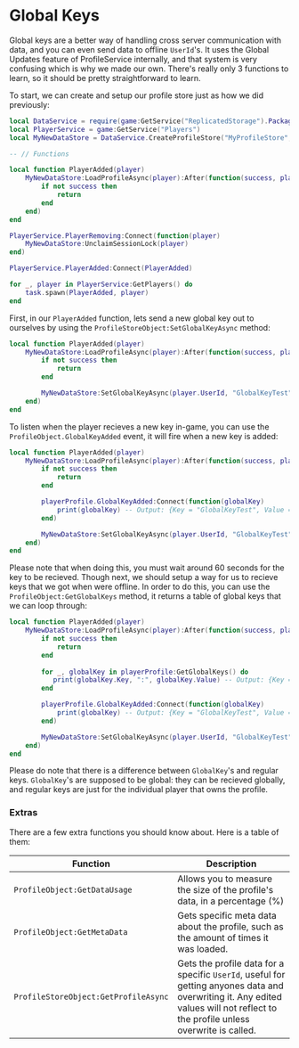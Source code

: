 # Global Keys

Global keys are a better way of handling cross server communication with data, and you can even send data to offline `UserId`'s. It uses the Global Updates feature of ProfileService internally, and that system is very confusing which is why we made our own. There's really only 3 functions to learn, so it should be pretty straightforward to learn.

To start, we can create and setup our profile store just as how we did previously:

```lua
local DataService = require(game:GetService("ReplicatedStorage").Packages.EasyProfile)
local PlayerService = game:GetService("Players")
local MyNewDataStore = DataService.CreateProfileStore("MyProfileStore", {Tokens = 100, Gold = 5, Items = {"Wooden Sword"}})

-- // Functions

local function PlayerAdded(player)
    MyNewDataStore:LoadProfileAsync(player):After(function(success, playerProfile)
        if not success then
            return
        end
    end)
end

PlayerService.PlayerRemoving:Connect(function(player)
    MyNewDataStore:UnclaimSessionLock(player)
end)

PlayerService.PlayerAdded:Connect(PlayerAdded)

for _, player in PlayerService:GetPlayers() do
    task.spawn(PlayerAdded, player)
end
```

First, in our `PlayerAdded` function, lets send a new global key out to ourselves by using the `ProfileStoreObject:SetGlobalKeyAsync` method:

```lua
local function PlayerAdded(player)
    MyNewDataStore:LoadProfileAsync(player):After(function(success, playerProfile)
        if not success then
            return
        end

        MyNewDataStore:SetGlobalKeyAsync(player.UserId, "GlobalKeyTest", "somerandomstringdata") -- The first argument is the player who is recieving it, and the others are the key name followed by the value
    end)
end
```

To listen when the player recieves a new key in-game, you can use the `ProfileObject.GlobalKeyAdded` event, it will fire when a new key is added:

```lua
local function PlayerAdded(player)
    MyNewDataStore:LoadProfileAsync(player):After(function(success, playerProfile)
        if not success then
            return
        end

        playerProfile.GlobalKeyAdded:Connect(function(globalKey)
            print(globalKey) -- Output: {Key = "GlobalKeyTest", Value = {this = "is a test"}, KeyId = 1}
        end)

        MyNewDataStore:SetGlobalKeyAsync(player.UserId, "GlobalKeyTest", "somerandomstringdata")
    end)
end
```

Please note that when doing this, you must wait around 60 seconds for the key to be recieved. Though next, we should setup a way for us to recieve keys that we got when were offline. In order to do this, you can use the `ProfileObject:GetGlobalKeys` method, it returns a table of global keys that we can loop through:

```lua
local function PlayerAdded(player)
    MyNewDataStore:LoadProfileAsync(player):After(function(success, playerProfile)
        if not success then
            return
        end
        
        for _, globalKey in playerProfile:GetGlobalKeys() do
           print(globalKey.Key, ":", globalKey.Value) -- Output: {Key = "GlobalKeyTest", Value = "somerandomstringdata", KeyId = 1}
        end

        playerProfile.GlobalKeyAdded:Connect(function(globalKey)
            print(globalKey) -- Output: {Key = "GlobalKeyTest", Value = "somerandomstringdata", KeyId = 2}
        end)

        MyNewDataStore:SetGlobalKeyAsync(player.UserId, "GlobalKeyTest", "somerandomstringdata")
    end)
end
```

Please do note that there is a difference between `GlobalKey`'s and regular keys. `GlobalKey`'s are supposed to be global: they can be recieved globally, and regular keys are just for the individual player that owns the profile.

### Extras

There are a few extra functions you should know about. Here is a table of them: 

|Function|Description|
|-|-|
|`ProfileObject:GetDataUsage`|Allows you to measure the size of the profile's data, in a percentage (%)|
|`ProfileObject:GetMetaData`|Gets specific meta data about the profile, such as the amount of times it was loaded.|
|`ProfileStoreObject:GetProfileAsync`|Gets the profile data for a specific `UserId`, useful for getting anyones data and overwriting it. Any edited values will not reflect to the profile unless overwrite is called.|
